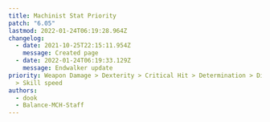 ```yaml
---
title: Machinist Stat Priority
patch: "6.05"
lastmod: 2022-01-24T06:19:28.964Z
changelog:
  - date: 2021-10-25T22:15:11.954Z
    message: Created page
  - date: 2022-01-24T06:19:33.129Z
    message: Endwalker update
priority: Weapon Damage > Dexterity > Critical Hit > Determination > Direct Hit
  > Skill speed
authors:
  - dook
  - Balance-MCH-Staff
---
```

